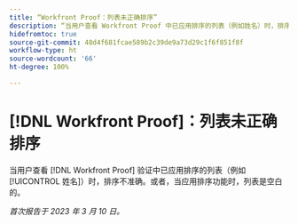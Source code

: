 ```yaml
---
title: “Workfront Proof：列表未正确排序”
description: “当用户查看 Workfront Proof 中已应用排序的列表（例如姓名）时，排序不准确。”
hidefromtoc: true
source-git-commit: 48d4f681fcae589b2c39de9a73d29c1f6f851f8f
workflow-type: ht
source-wordcount: '66'
ht-degree: 100%

---
```



# [!DNL Workfront Proof]：列表未正确排序

当用户查看 [!DNL Workfront Proof] 验证中已应用排序的列表（例如[!UICONTROL 姓名]）时，排序不准确。或者，当应用排序功能时，列表是空白的。

_首次报告于 2023 年 3 月 10 日。_


